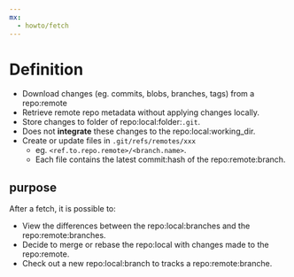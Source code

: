 ```yaml
---
mx:  
  - howto/fetch
---
```


# Definition
- Download changes (eg. commits, blobs, branches, tags) from a repo:remote
- Retrieve remote repo metadata without applying changes locally. 
- Store changes to folder  of repo:local:folder:`.git`.
- Does not **integrate** these changes to the repo:local:working_dir.
- Create or update files in `.git/refs/remotes/xxx`
  - eg. `<ref.to.repo.remote>/<branch.name>`.
  - Each file contains the latest commit:hash of the repo:remote:branch.

## purpose
After a fetch, it is possible to:
- View the differences between the repo:local:branches and the repo:remote:branches.
- Decide to merge or rebase the repo:local with changes made to the repo:remote.
- Check out a new repo:local:branch to tracks a repo:remote:branche.

